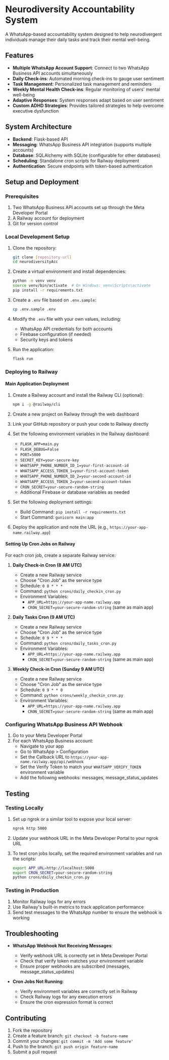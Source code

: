# Neurodiversity Accountability System

A WhatsApp-based accountability system designed to help neurodivergent individuals manage their daily tasks and track their mental well-being.

## Features

- **Multiple WhatsApp Account Support**: Connect to two WhatsApp Business API accounts simultaneously
- **Daily Check-ins**: Automated morning check-ins to gauge user sentiment
- **Task Management**: Personalized task management and reminders
- **Weekly Mental Health Check-ins**: Regular monitoring of users' mental well-being
- **Adaptive Responses**: System responses adapt based on user sentiment
- **Custom ADHD Strategies**: Provides tailored strategies to help overcome executive dysfunction

## System Architecture

- **Backend**: Flask-based API
- **Messaging**: WhatsApp Business API integration (supports multiple accounts)
- **Database**: SQLAlchemy with SQLite (configurable for other databases)
- **Scheduling**: Standalone cron scripts for Railway deployment
- **Authentication**: Secure endpoints with token-based authentication

## Setup and Deployment

### Prerequisites

1. Two WhatsApp Business API accounts set up through the Meta Developer Portal
2. A Railway account for deployment
3. Git for version control

### Local Development Setup

1. Clone the repository:
   ```bash
   git clone [repository-url]
   cd neurodiversityAcc
   ```

2. Create a virtual environment and install dependencies:
   ```bash
   python -m venv venv
   source venv/bin/activate  # On Windows: venv\Scripts\activate
   pip install -r requirements.txt
   ```

3. Create a `.env` file based on `.env.sample`:
   ```bash
   cp .env.sample .env
   ```

4. Modify the `.env` file with your own values, including:
   - WhatsApp API credentials for both accounts
   - Firebase configuration (if needed)
   - Security keys and tokens

5. Run the application:
   ```bash
   flask run
   ```

### Deploying to Railway

#### Main Application Deployment

1. Create a Railway account and install the Railway CLI (optional):
   ```bash
   npm i -g @railway/cli
   ```

2. Create a new project on Railway through the web dashboard

3. Link your GitHub repository or push your code to Railway directly

4. Set the following environment variables in the Railway dashboard:
   - `FLASK_APP=main.py`
   - `FLASK_DEBUG=False`
   - `PORT=5000`
   - `SECRET_KEY=your-secure-key`
   - `WHATSAPP_PHONE_NUMBER_ID_1=your-first-account-id`
   - `WHATSAPP_ACCESS_TOKEN_1=your-first-account-token`
   - `WHATSAPP_PHONE_NUMBER_ID_2=your-second-account-id`
   - `WHATSAPP_ACCESS_TOKEN_2=your-second-account-token`
   - `CRON_SECRET=your-secure-random-string`
   - Additional Firebase or database variables as needed

5. Set the following deployment settings:
   - Build Command: `pip install -r requirements.txt`
   - Start Command: `gunicorn main:app`

6. Deploy the application and note the URL (e.g., `https://your-app-name.railway.app`)

#### Setting Up Cron Jobs on Railway

For each cron job, create a separate Railway service:

1. **Daily Check-in Cron (8 AM UTC)**
   - Create a new Railway service
   - Choose "Cron Job" as the service type
   - Schedule: `0 8 * * *`
   - Command: `python crons/daily_checkin_cron.py`
   - Environment Variables:
     - `APP_URL=https://your-app-name.railway.app`
     - `CRON_SECRET=your-secure-random-string` (same as main app)

2. **Daily Tasks Cron (9 AM UTC)**
   - Create a new Railway service
   - Choose "Cron Job" as the service type
   - Schedule: `0 9 * * *`
   - Command: `python crons/daily_tasks_cron.py`
   - Environment Variables:
     - `APP_URL=https://your-app-name.railway.app`
     - `CRON_SECRET=your-secure-random-string` (same as main app)

3. **Weekly Check-in Cron (Sunday 9 AM UTC)**
   - Create a new Railway service
   - Choose "Cron Job" as the service type
   - Schedule: `0 9 * * 0`
   - Command: `python crons/weekly_checkin_cron.py`
   - Environment Variables:
     - `APP_URL=https://your-app-name.railway.app`
     - `CRON_SECRET=your-secure-random-string` (same as main app)

### Configuring WhatsApp Business API Webhook

1. Go to your Meta Developer Portal
2. For each WhatsApp Business account:
   - Navigate to your app
   - Go to WhatsApp > Configuration
   - Set the Callback URL to `https://your-app-name.railway.app/api/webhook`
   - Set the Verify Token to match your `WHATSAPP_VERIFY_TOKEN` environment variable
   - Add the following webhooks: messages, message_status_updates

## Testing

### Testing Locally

1. Set up ngrok or a similar tool to expose your local server:
   ```bash
   ngrok http 5000
   ```

2. Update your webhook URL in the Meta Developer Portal to your ngrok URL

3. To test cron jobs locally, set the required environment variables and run the scripts:
   ```bash
   export APP_URL=http://localhost:5000
   export CRON_SECRET=your-secure-random-string
   python crons/daily_checkin_cron.py
   ```

### Testing in Production

1. Monitor Railway logs for any errors
2. Use Railway's built-in metrics to track application performance
3. Send test messages to the WhatsApp number to ensure the webhook is working

## Troubleshooting

- **WhatsApp Webhook Not Receiving Messages**:
  - Verify webhook URL is correctly set in Meta Developer Portal
  - Check that verify token matches your environment variable
  - Ensure proper webhooks are subscribed (messages, message_status_updates)

- **Cron Jobs Not Running**:
  - Verify environment variables are correctly set in Railway
  - Check Railway logs for any execution errors
  - Ensure the cron expression format is correct

## Contributing

1. Fork the repository
2. Create a feature branch: `git checkout -b feature-name`
3. Commit your changes: `git commit -m 'Add some feature'`
4. Push to the branch: `git push origin feature-name`
5. Submit a pull request 